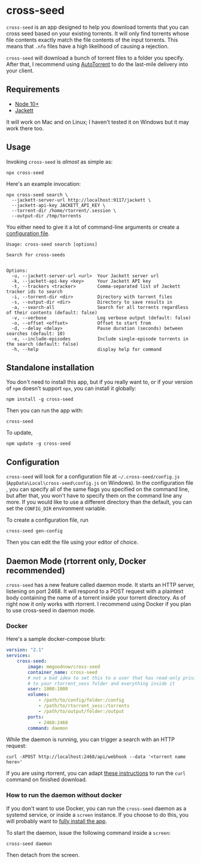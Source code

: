 # cross-seed

`cross-seed` is an app designed to help you download torrents that you can cross
seed based on your existing torrents. It will only find torrents whose file
contents exactly match the file contents of the input torrents. This means that
`.nfo` files have a high likelihood of causing a rejection.

`cross-seed` will download a bunch of torrent files to a folder you specify.
After that, I recommend using
[AutoTorrent](https://github.com/JohnDoee/autotorrent) to do the last-mile
delivery into your client.

## Requirements

-   [Node 10+](https://nodejs.org/en/download)
-   [Jackett](https://github.com/Jackett/Jackett)

It will work on Mac and on Linux; I haven't tested it on Windows but it may work
there too.

## Usage

Invoking `cross-seed` is _almost_ as simple as:

```shell script
npx cross-seed
```

Here's an example invocation:

```shell script
npx cross-seed search \
  --jackett-server-url http://localhost:9117/jackett \
  --jackett-api-key JACKETT_API_KEY \
  --torrent-dir /home/rtorrent/.session \
  --output-dir /tmp/torrents
```

You either need to give it a lot of command-line arguments or create a
[configuration file](#configuration).

```text
Usage: cross-seed search [options]

Search for cross-seeds


Options:
  -u, --jackett-server-url <url>  Your Jackett server url
  -k, --jackett-api-key <key>     Your Jackett API key
  -t, --trackers <tracker>        Comma-separated list of Jackett tracker ids to search
  -i, --torrent-dir <dir>         Directory with torrent files
  -s, --output-dir <dir>          Directory to save results in
  -a, --search-all                Search for all torrents regardless of their contents (default: false)
  -v, --verbose                   Log verbose output (default: false)
  -o, --offset <offset>           Offset to start from
  -d, --delay <delay>             Pause duration (seconds) between searches (default: 10)
  -e, --include-episodes          Include single-episode torrents in the search (default: false)
  -h, --help                      display help for command
```

## Standalone installation

You don't need to install this app, but if you really want to, or if your
version of `npm` doesn't support `npx`, you can install it globally:

```shell script
npm install -g cross-seed
```

Then you can run the app with:

```shell script
cross-seed
```

To update,

```shell script
npm update -g cross-seed
```

## Configuration

`cross-seed` will look for a configuration file at `~/.cross-seed/config.js`
(`AppData\Local\cross-seed\config.js` on Windows). In the configuration file ,
you can specify all of the same flags you specified on the command line, but
after that, you won't have to specify them on the command line any more. If you
would like to use a different directory than the default, you can set the
`CONFIG_DIR` environment variable.

To create a configuration file, run

```shell script
cross-seed gen-config
```

Then you can edit the file using your editor of choice.

## Daemon Mode (rtorrent only, Docker recommended)

`cross-seed` has a new feature called daemon mode. It starts an HTTP server,
listening on port 2468. It will respond to a POST request with a plaintext body
containing the name of a torrent inside your torrent directory. As of right now
it only works with rtorrent. I recommend using Docker if you plan to use
cross-seed in daemon mode.

### Docker

Here's a sample docker-compose blurb:

```yaml
version: "2.1"
services:
    cross-seed:
        image: mmgoodnow/cross-seed
        container_name: cross-seed
        # not a bad idea to set this to a user that has read-only privileges
        # to your rtorrent_sess folder and everything inside it
        user: 1000:1000
        volumes:
            - /path/to/config/folder:/config
            - /path/to/rtorrent_sess:/torrents
            - /path/to/output/folder:/output
        ports:
            - 2468:2468
        command: daemon
```

While the daemon is running, you can trigger a search with an HTTP request:

```shell script
curl -XPOST http://localhost:2468/api/webhook --data '<torrent name here>'
```

If you are using rtorrent, you can adapt
[these instructions](https://www.filebot.net/forums/viewtopic.php?p=5316#p5316)
to run the `curl` command on finished download.

### How to run the daemon without docker

If you don't want to use Docker, you can run the `cross-seed` daemon as a
systemd service, or inside a `screen` instance. If you choose to do this, you
will probably want to [fully install the app](#standalone-installation).

To start the daemon, issue the following command inside a `screen`:

```shell script
cross-seed daemon
```

Then detach from the screen.
